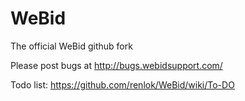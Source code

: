 # WeBid
The official WeBid github fork

Please post bugs at http://bugs.webidsupport.com/

Todo list: https://github.com/renlok/WeBid/wiki/To-DO
